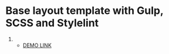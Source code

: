 # Base layout template with Gulp, SCSS and Stylelint
  1.  - [DEMO LINK](https://andreyberezyanskiy.github.io/todo-app-react/)
